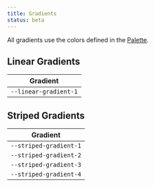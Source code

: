 ```yaml
---
title: Gradients
status: beta
---
```


All gradients use the colors defined in the [Palette](./02-palette).

## Linear Gradients

| Gradient                                                                                                                                                 |
|----------------------------------------------------------------------------------------------------------------------------------------------------------|
| <code style="display: block; padding-block: var(--size-4); color: var(--text-1--dark); background: var(--linear-gradient-1);">--linear-gradient-1</code> |

## Striped Gradients

| Gradient                                                                                                                                                   |
|------------------------------------------------------------------------------------------------------------------------------------------------------------|
| <code style="display: block; padding-block: var(--size-4); color: var(--text-1--dark); background: var(--striped-gradient-1);">--striped-gradient-1</code> |
| <code style="display: block; padding-block: var(--size-4); color: var(--text-1--dark); background: var(--striped-gradient-2);">--striped-gradient-2</code> |
| <code style="display: block; padding-block: var(--size-4); color: var(--text-1--dark); background: var(--striped-gradient-3);">--striped-gradient-3</code> |
| <code style="display: block; padding-block: var(--size-4); color: var(--text-1--dark); background: var(--striped-gradient-4);">--striped-gradient-4</code> |
